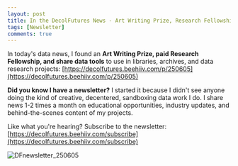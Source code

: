 ```yaml
---
layout: post
title: In the DecolFutures News - Art Writing Prize, Research Fellowship, and Data Tools for Libraries, Archives, and Research
tags: [Newsletter]
comments: true
---
```

In today's data news, I found an **Art Writing Prize, paid Research Fellowship, and share data tools** to use in libraries, archives, and data research projects: [https://decolfutures.beehiiv.com/p/250605](https://decolfutures.beehiiv.com/p/250605)

**Did you know I have a newsletter?** I started it because I didn't see anyone doing the kind of creative, decentered, sandboxing data work I do. I share news 1-2 times a month on educational opportunities, industry updates, and behind-the-scenes content of my projects.

Like what you're hearing? Subscribe to the newsletter: [https://decolfutures.beehiiv.com/subscribe](https://decolfutures.beehiiv.com/subscribe)

![DFnewsletter_250605](https://github.com/user-attachments/assets/c216d03c-61b3-464f-9b19-a97292db4c1e)
